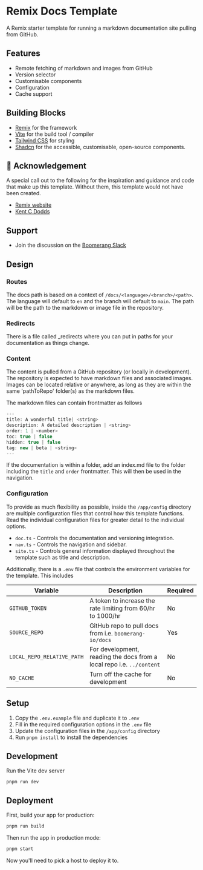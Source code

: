 # Remix Docs Template

A Remix starter template for running a markdown documentation site pulling from GitHub.

## Features

- Remote fetching of markdown and images from GitHub
- Version selector
- Customisable components
- Configuration
- Cache support

## Building Blocks

- [Remix](https://remix.run/) for the framework
- [Vite](https://vitejs.dev/) for the build tool / compiler
- [Tailwind CSS](https://tailwindcss.com/) for styling
- [Shadcn](https://ui.shadcn.com/) for the accessible, customisable, open-source components.

## 🖤 Acknowledgement

A special call out to the following for the inspiration and guidance and code that make up this template. Without them, this template would not have been created.

- [Remix website](https://github.com/remix-run/remix-website)
- [Kent C Dodds](https://github.com/kentcdodds/kentcdodds.com)

## Support

- Join the discussion on the [Boomerang Slack](https://join.slack.com/t/boomerang-io/shared_invite/zt-pxo2yw2o-c3~6YvWkKNrKIwhIBAKhaw)

## Design

### Routes

The docs path is based on a context of `/docs/<language>/<branch>/<path>`. The language will default to `en` and the branch will default to `main`. The path will be the path to the markdown or image file in the repository.

### Redirects

There is a file called \_redirects where you can put in paths for your documentation as things change.

### Content

The content is pulled from a GitHub repository (or locally in development). The repository is expected to have markdown files and associated images. Images can be located relative or anywhere, as long as they are within the same 'pathToRepo' folder(s) as the markdown files.

The markdown files can contain frontmatter as follows

```jsx
---
title: A wonderful title| <string>
description: A detailed description | <string>
order: 1 | <number>
toc: true | false
hidden: true | false
tag: new | beta | <string>
---
```

If the documentation is within a folder, add an index.md file to the folder including the `title` and `order` frontmatter. This will then be used in the navigation.

### Configuration

To provide as much flexibility as possible, inside the `/app/config` directory are multiple configuration files that control how this template functions. Read the individual configuration files for greater detail to the individual options.

- `doc.ts` - Controls the documentation and versioning integration.
- `nav.ts` - Controls the navigation and sidebar.
- `site.ts` - Controls general information displayed throughout the template such as title and description.

Additionally, there is a `.env` file that controls the environment variables for the template. This includes

| Variable                   | Description                                                           | Required |
| -------------------------- | --------------------------------------------------------------------- | -------- |
| `GITHUB_TOKEN`             | A token to increase the rate limiting from 60/hr to 1000/hr           | No       |
| `SOURCE_REPO`              | GitHub repo to pull docs from i.e. `boomerang-io/docs`                | Yes      |
| `LOCAL_REPO_RELATIVE_PATH` | For development, reading the docs from a local repo i.e. `../content` | No       |
| `NO_CACHE`                 | Turn off the cache for development                                    | No       |

## Setup

1. Copy the `.env.example` file and duplicate it to `.env`
2. Fill in the required configuration options in the `.env` file
3. Update the configuration files in the `/app/config` directory
4. Run `pnpm install` to install the dependencies

## Development

Run the Vite dev server

```shellscript
pnpm run dev
```

## Deployment

First, build your app for production:

```sh
pnpm run build
```

Then run the app in production mode:

```sh
pnpm start
```

Now you'll need to pick a host to deploy it to.
